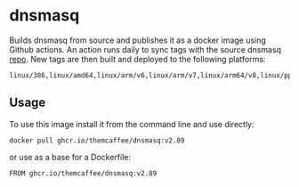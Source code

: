 # dnsmasq

Builds dnsmasq from source and publishes it as a docker image using Github actions. An action runs daily to sync tags with the source
dnsmasq [repo](https://thekelleys.org.uk/dnsmasq/doc.html). New tags are then built and deployed to the following platforms:

```
linux/386,linux/amd64,linux/arm/v6,linux/arm/v7,linux/arm64/v8,linux/ppc64le,linux/s390x
```

## Usage

To use this image install it from the command line and use directly:

```
docker pull ghcr.io/themcaffee/dnsmasq:v2.89
```

or use as a base for a Dockerfile:

```
FROM ghcr.io/themcaffee/dnsmasq:v2.89
```